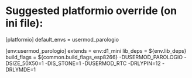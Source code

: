 # Suggested platformio override (on ini file):

   [platformio]
   default_envs = usermod_parologio

   [env:usermod_parologio]
   extends = env:d1_mini
   lib_deps = ${env.lib_deps}
   build_flags = 
      ${common.build_flags_esp8266} 
      -DUSERMOD_PAROLOGIO
      -DSIZE_50X50=1
      -DIS_STONE=1
      -DUSERMOD_RTC
      -DRLYPIN=12
      -DRLYMDE=1